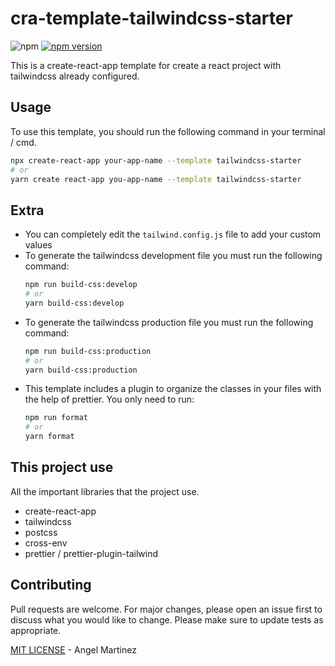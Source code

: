 # cra-template-tailwindcss-starter

![npm](https://img.shields.io/npm/dw/cra-template-tailwindcss-starter) [![npm version](https://badge.fury.io/js/cra-template-tailwindcss-starter.svg)](https://badge.fury.io/js/cra-template-tailwindcss-starter)

This is a create-react-app template for create a react project with tailwindcss already configured.

## Usage

To use this template, you should run the following command in your terminal / cmd.

```sh
npx create-react-app your-app-name --template tailwindcss-starter
# or
yarn create react-app you-app-name --template tailwindcss-starter
```

## Extra

- You can completely edit the `tailwind.config.js` file to add your custom values
- To generate the tailwindcss development file you must run the following command:
  ```sh
  npm run build-css:develop
  # or
  yarn build-css:develop
  ```
- To generate the tailwindcss production file you must run the following command:
  ```sh
  npm run build-css:production
  # or
  yarn build-css:production
  ```
- This template includes a plugin to organize the classes in your files with the help of prettier. You only need to run:
  ```sh
  npm run format
  # or
  yarn format
  ```

## This project use

All the important libraries that the project use.

- create-react-app
- tailwindcss
- postcss
- cross-env
- prettier / prettier-plugin-tailwind

## Contributing

Pull requests are welcome. For major changes, please open an issue first to discuss what you would like to change. Please make sure to update tests as appropriate.

[MIT LICENSE](LICENSE) - Angel Martinez
